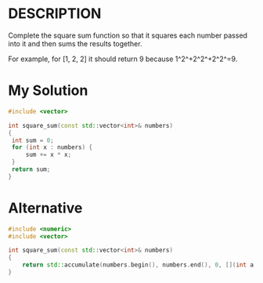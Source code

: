 # DESCRIPTION

Complete the square sum function so that it squares each number passed into it and then sums the results together.

For example, for [1, 2, 2] it should return 9 because
1^2^+2^2^+2^2^=9.

# My Solution

```c++
#include <vector>

int square_sum(const std::vector<int>& numbers)
{
 int sum = 0;
 for (int x : numbers) {
     sum += x * x;
 }
 return sum;
}
```

# Alternative

```c++
#include <numeric>
#include <vector>

int square_sum(const std::vector<int>& numbers)
{
    return std::accumulate(numbers.begin(), numbers.end(), 0, [](int a, int b) {return a + b * b;});
}
```
